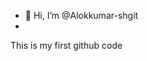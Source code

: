 - 👋 Hi, I’m @Alokkumar-shgit
- <br>
This is my first github code
<!---
Alokkumar-shgit/Alokkumar-shgit is a ✨ special ✨ repository because its `README.md` (this file) appears on your GitHub profile.
You can click the Preview link to take a look at your changes.
--->
